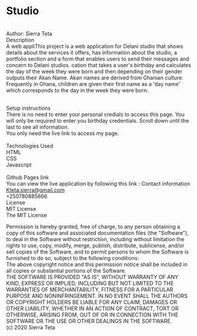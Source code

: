 # Studio

<br>
Author: 
Sierra Teta
<br>
Description
<br>
A web appliThis project is a web application for Delani studio that shows details about the services it offers, has information about the studio, a portfolio section and a form that enables users to send their messages and concern to Delani studios. cation that takes a user's birthday and calculates the day of the week they were born and then depending on their gender outputs their Akan Name. Akan names are derived from Ghanian culture. Frequently in Ghana, children are given their first name as a 'day name' which corresponds to the day in the week they were born.
<br>
<br>

Setup instructions
<br>
There is no need to enter your personal credials to access this page.
You will only be required to enter you birthday credentials.
Scroll down until the last to see all information.
<br>
You only need the live link to access my page.
<br>
<br>
Technologies Used
<br>
HTML
<br>
CSS
<br>
Javascript
<br>
<br>
Github Pages link
<br>
You can view the live application by following this link : 
Contact information
<br>
Kteta.sierra@gmail.com
<br>
+250780885666
<br>
License
<br>
MIT License
<br>
The MIT License
<br>

Permission is hereby granted, free of charge, to any person obtaining a copy of this software and associated documentation files (the "Software"), to deal in the Software without restriction, including without limitation the rights to use, copy, modify, merge, publish, distribute, sublicense, and/or sell copies of the Software, and to permit persons to whom the Software is furnished to do so, subject to the following conditions:
<br>
The above copyright notice and this permission notice shall be included in all copies or substantial portions of the Software.
<br>
THE SOFTWARE IS PROVIDED "AS IS", WITHOUT WARRANTY OF ANY KIND, EXPRESS OR IMPLIED, INCLUDING BUT NOT LIMITED TO THE WARRANTIES OF MERCHANTABILITY, FITNESS FOR A PARTICULAR PURPOSE AND NONINFRINGEMENT. IN NO EVENT SHALL THE AUTHORS OR COPYRIGHT HOLDERS BE LIABLE FOR ANY CLAIM, DAMAGES OR OTHER LIABILITY, WHETHER IN AN ACTION OF CONTRACT, TORT OR OTHERWISE, ARISING FROM, OUT OF OR IN CONNECTION WITH THE SOFTWARE OR THE USE OR OTHER DEALINGS IN THE SOFTWARE.
<br>
(c) 2020 Sierra Teta
